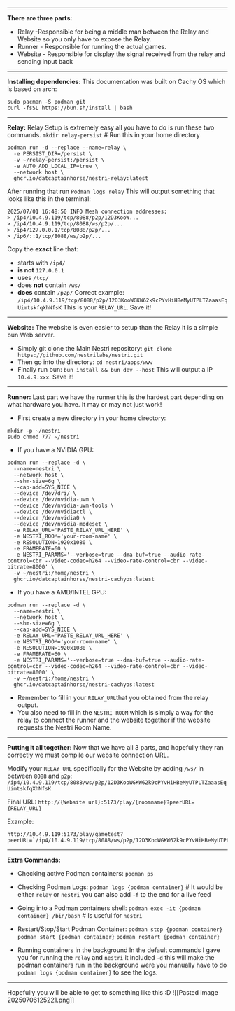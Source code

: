 ****
**There are three parts:**
* Relay -Responsible for being a middle man between the Relay and Website so you only have to expose the Relay.
* Runner - Responsible for running the actual games.
* Website - Responsible for display the signal received from the relay and sending input back
****
**Installing dependencies**:
This documentation was built on Cachy OS which is based on arch:
```
sudo pacman -S podman git
curl -fsSL https://bun.sh/install | bash
```
****
**Relay:** 
Relay Setup is extremely easy all you have to do is run these two commands.
`mkdir relay-persist`  # Run this in your home directory 
```
podman run -d --replace --name=relay \
  -e PERSIST_DIR=/persist \
  -v ~/relay-persist:/persist \
  -e AUTO_ADD_LOCAL_IP=true \
  --network host \
  ghcr.io/datcaptainhorse/nestri-relay:latest
```
After running that run `Podman logs relay`
This will output something that looks like this in the terminal: 
```
2025/07/01 16:48:50 INFO Mesh connection addresses:
> /ip4/10.4.9.119/tcp/8088/p2p/12D3KooW...
> /ip4/10.4.9.119/tcp/8088/ws/p2p/...
> /ip4/127.0.0.1/tcp/8088/p2p/...
> /ip6/::1/tcp/8088/ws/p2p/...
```
Copy the **exact** line that:
- starts with `/ip4/`
- **is not** `127.0.0.1`
- uses `/tcp/`
- does **not** contain `/ws/`
- **does** contain `/p2p/`
Correct example:
`/ip4/10.4.9.119/tcp/8088/p2p/12D3KooWGKW62k9cPYvHiHBeMyUTPLTZaaasEqUimtskfqXhNfsK`
This is your `RELAY_URL`. Save it!
****
**Website:**
The website is even easier to setup than the Relay it is a simple bun Web server.
-  Simply git clone the Main Nestri repository: 
   `git clone https://github.com/nestrilabs/nestri.git`
- Then go into the directory:
  `cd nestri/apps/www`
- Finally run bun:
  `bun install && bun dev --host`
This will output a IP `10.4.9.xxx`. Save it!
****
**Runner:**
Last part we have the runner this is the hardest part depending on what hardware you have. It may or may not just work!

- First create a new directory in your home directory: 
```
mkdir -p ~/nestri
sudo chmod 777 ~/nestri
```
- If you have a NVIDIA GPU:
```
podman run --replace -d \
  --name=nestri \
  --network host \
  --shm-size=6g \
  --cap-add=SYS_NICE \
  --device /dev/dri/ \
  --device /dev/nvidia-uvm \
  --device /dev/nvidia-uvm-tools \
  --device /dev/nvidiactl \
  --device /dev/nvidia0 \
  --device /dev/nvidia-modeset \
  -e RELAY_URL='PASTE_RELAY_URL_HERE' \
  -e NESTRI_ROOM='your-room-name' \
  -e RESOLUTION=1920x1080 \
  -e FRAMERATE=60 \
  -e NESTRI_PARAMS='--verbose=true --dma-buf=true --audio-rate-control=cbr --video-codec=h264 --video-rate-control=cbr --video-bitrate=8000' \
  -v ~/nestri:/home/nestri \
  ghcr.io/datcaptainhorse/nestri-cachyos:latest
```
- If you have a AMD/INTEL GPU:
```
podman run --replace -d \
  --name=nestri \
  --network host \
  --shm-size=6g \
  --cap-add=SYS_NICE \
  -e RELAY_URL='PASTE_RELAY_URL_HERE' \
  -e NESTRI_ROOM='your-room-name' \
  -e RESOLUTION=1920x1080 \ 
  -e FRAMERATE=60 \
  -e NESTRI_PARAMS='--verbose=true --dma-buf=true --audio-rate-control=cbr --video-codec=h264 --video-rate-control=cbr --video-bitrate=8000' \
  -v ~/nestri:/home/nestri \
  ghcr.io/datcaptainhorse/nestri-cachyos:latest
```
- Remember to fill in your `RELAY_URL`that you obtained from the relay output.
- You also need to fill in the `NESTRI_ROOM` which is simply a way for the relay to connect the runner and the website together if the website requests the Nestri Room Name.
****
**Putting it all together:**
Now that we have all 3 parts, and hopefully they ran correctly we must compile our website connection URL. 

Modify your `RELAY_URL` specifically for the Website by adding `/ws/` in between `8088` and `p2p`:
 `/ip4/10.4.9.119/tcp/8088/ws/p2p/12D3KooWGKW62k9cPYvHiHBeMyUTPLTZaaasEqUimtskfqXhNfsK`

Final URL:
`http://{Website url}:5173/play/{roomname}?peerURL={RELAY_URL}`

Example: 
```
http://10.4.9.119:5173/play/gametest?peerURL=`/ip4/10.4.9.119/tcp/8088/ws/p2p/12D3KooWGKW62k9cPYvHiHBeMyUTPLTZaaasEqUimtskfqXhNfsK
```
****
**Extra Commands:**

- Checking active Podman containers:
  `podman ps`

- Checking Podman Logs:
  `podman logs {podman container}` # It would be either `relay` or `nestri` you can also add `-f` to the end for a live feed

- Going into a Podman containers shell:
  `podman exec -it {podman container} /bin/bash` # Is useful for `nestri`

- Restart/Stop/Start Podman Container:
  `podman stop {podman container}`
  `podman start {podman container}`
  `podman restart {podman container}`
- Running containers in the background
  In the default commands I gave you for running the `relay` and `nestri` it included `-d` this will make the podman containers run in the background were you manually have to do `podman logs {podman container}` to see the logs.
****
Hopefully you will be able to get to something like this :D
![[Pasted image 20250706125221.png]]
